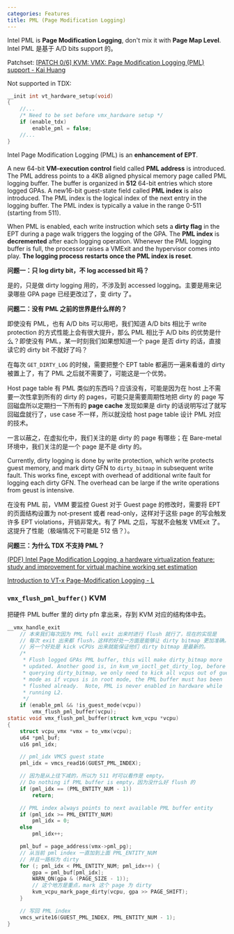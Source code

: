 ```yaml
---
categories: Features
title: PML (Page Modification Logging)
---
```


Intel PML is **Page Modification Logging**, don't mix it with **Page Map Level**. Intel PML 是基于 A/D bits support 的。

Patchset: [[PATCH 0/6] KVM: VMX: Page Modification Logging (PML) support - Kai Huang](https://lore.kernel.org/kvm/1422413668-3509-1-git-send-email-kai.huang@linux.intel.com/)

Not supported in TDX:

```c
__init int vt_hardware_setup(void)
{
    //...
	/* Need to be set before vmx_hardware setup */
	if (enable_tdx)
		enable_pml = false;
    //...
}
```

Intel Page Modification Logging (PML) is an **enhancement of EPT**.

A new 64-bit **VM-execution control** field called **PML address** is introduced. The PML address points to a 4KB aligned physical memory page called PML logging buffer. The buffer is organized in **512** 64-bit entries which store logged GPAs. A new16-bit guest-state field called **PML index** is also introduced. The PML index is the logical index of the next entry in the logging buffer. The PML index is typically a value in the range 0-511 (starting from 511).

When PML is enabled, each write instruction which sets a **dirty flag** in the EPT during a page walk triggers the logging of the GPA. The **PML index** is **decremented** after each logging operation. Whenever the PML logging buffer is full, the processor raises a VMExit and the hypervisor comes into play. **The logging process restarts once the PML index is reset**.

**问题一：只 log dirty bit，不 log accessed bit 吗？**

是的，只是做 dirty logging 用的，不涉及到 accessed logging。主要是用来记录哪些 GPA page 已经更改过了，变 dirty 了。

**问题二：没有 PML 之前的世界是什么样的？**

即使没有 PML，也有 A/D bits 可以用吧，我们知道 A/D bits 相比于 write protection 的方式性能上会有很大提升，那么 PML 相比于 A/D bits 的优势是什么？即使没有 PML，某一时刻我们如果想知道一个 page 是否 dirty 的话，直接读它的 dirty bit 不就好了吗？

在每次 `GET_DIRTY_LOG` 的时候，需要把整个 EPT table 都遍历一遍来看谁的 dirty 被置上了，有了 PML 之后就不需要了，可能这是一个优势。

Host page table 有 PML 类似的东西吗？应该没有，可能是因为在 host 上不需要一次性拿到所有的 dirty 的 pages，可能只是需要周期性地把 dirty 的 page 写回磁盘所以定期扫一下所有的 **page cache** 发现如果是 dirty 的话说明写过了就写回磁盘就行了，use case 不一样，所以就没给 host page table 设计 PML 对应的技术。

一言以蔽之，在虚拟化中，我们关注的是 dirty 的 page 有哪些；在 Bare-metal 环境中，我们关注的是一个 page 是不是 dirty 的。

Currently, dirty logging is done by write protection, which write protects guest memory, and mark dirty GFN to `dirty_bitmap` in subsequent write fault. This works fine, except with overhead of additional write fault for logging each dirty GFN. The overhead can be large if the write operations from geust is intensive.

在没有 PML 前，VMM 要监控 Guest 对于 Guest page 的修改时，需要将 EPT 的页面结构设置为 not-present 或者 read-only，这样对于这些 page 的写会触发许多 EPT violations，开销非常大。有了 PML 之后，写就不会触发 VMExit 了。这提升了性能（极端情况下可能是 512 倍？）。

**问题三：为什么 TDX 不支持 PML？**

[(PDF) Intel Page Modification Logging, a hardware virtualization feature: study and improvement for virtual machine working set estimation](https://www.researchgate.net/publication/338883736_Intel_Page_Modification_Logging_a_hardware_virtualization_feature_study_and_improvement_for_virtual_machine_working_set_estimation)

[Introduction to VT-x Page-Modification Logging - L](http://liujunming.top/2022/03/02/Introduction-to-VT-x-Page-Modification-Logging/)

### `vmx_flush_pml_buffer()` KVM

把硬件 PML buffer 里的 dirty pfn 拿出来，存到 KVM 对应的结构体中去。

```c
__vmx_handle_exit
    // 本来我们每次因为 PML full exit 出来时进行 flush 就行了，现在的实现是
    // 每次 exit 出来都 flush，这样的好处一方面是能够让 dirty bitmap 更加准确。
    // 另一个好处是 kick vCPUs 出来就能保证他们 dirty bitmap 是最新的。
	/*
	 * Flush logged GPAs PML buffer, this will make dirty_bitmap more
	 * updated. Another good is, in kvm_vm_ioctl_get_dirty_log, before
	 * querying dirty_bitmap, we only need to kick all vcpus out of guest
	 * mode as if vcpus is in root mode, the PML buffer must has been
	 * flushed already.  Note, PML is never enabled in hardware while
	 * running L2.
	 */
    if (enable_pml && !is_guest_mode(vcpu))
		vmx_flush_pml_buffer(vcpu);
static void vmx_flush_pml_buffer(struct kvm_vcpu *vcpu)
{
	struct vcpu_vmx *vmx = to_vmx(vcpu);
	u64 *pml_buf;
	u16 pml_idx;

    // pml_idx VMCS guest state
	pml_idx = vmcs_read16(GUEST_PML_INDEX);

    // 因为是从上往下减的，所以为 511 时可以看作是 empty。
	// Do nothing if PML buffer is empty，因为没什么好 flush 的
	if (pml_idx == (PML_ENTITY_NUM - 1))
		return;

	// PML index always points to next available PML buffer entity
	if (pml_idx >= PML_ENTITY_NUM)
		pml_idx = 0;
	else
		pml_idx++;

	pml_buf = page_address(vmx->pml_pg);
    // 从当前 pml index 一直加到上面 PML_ENTITY_NUM
    // 并且一路标为 dirty
	for (; pml_idx < PML_ENTITY_NUM; pml_idx++) {
		gpa = pml_buf[pml_idx];
		WARN_ON(gpa & (PAGE_SIZE - 1));
        // 这个地方是重点，mark 这个 page 为 dirty
		kvm_vcpu_mark_page_dirty(vcpu, gpa >> PAGE_SHIFT);
	}

    // 写回 PML index
	vmcs_write16(GUEST_PML_INDEX, PML_ENTITY_NUM - 1);
}
```